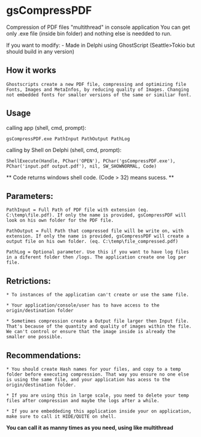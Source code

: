 # gsCompressPDF
Compression of PDF files "multithread" in console application 
You can get only .exe file (inside bin folder) and nothing else is needded to run.

If you want to modify:
	- Made in Delphi using GhostScript (Seattle>Tokio but should build in any version) 

## How it works

	Ghostscripts create a new PDF file, compressing and optimizing file Fonts, Images and MetaInfos, by reducing quality of Images. Changing not embedded fonts for smaller versions of the same or similiar font. 

## Usage


calling app (shell, cmd, prompt):

```
gsCompressPDF.exe PathInput PathOutput PathLog
```

calling by Shell on Delphi (shell, cmd, prompt):

```
ShellExecute(Handle, PChar('OPEN'), PChar('gsCompressPDF.exe'), PChar('input.pdf output.pdf'), nil, SW_SHOWNORMAL, Code)
```

** Code returns windows shell code. (Code > 32) means sucess. **

## Parameters:

	PathInput = Full Path of PDF file with extension (eq. C:\temp\file.pdf). If only the name is provided, gsCompressPDF will look on his own folder for the PDF file.
	
	PathOutput = Full Path that compressed file will be write on, with extension. If only the name is provided, gsCompressPDF will create a output file on his own folder. (eq. C:\temp\file_compressed.pdf)
	
	PathLog = Optional parameter. Use this if you want to have log files in a diferent folder then /logs. The application create one log per file.


## Retrictions:

	* To instances of the application can't create or use the same file.
	
	* Your application/console/user has to have access to the origin/destination folder

	* Sometimes compression create a Output file larger then Input file. That's because of the quantity and quality of images within the file. We can't control or ensure that the image inside is already the smaller one possible.

## Recommendations:
	
	* You should create Hash names for your files, and copy to a temp folder before executing compression. That way you ensure no one else is using the same file, and your application has acess to the origin/destination folder.

	* If you are using this in large scale, you need to delete your temp files after compression and maybe the logs after a while.

	* If you are embeddeding this application inside your on application, make sure to call it HIDE/QUITE on shell.


**You can call it as manny times as you need, using like multithread**

